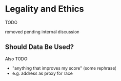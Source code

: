 # Legality and Ethics

TODO

removed pending internal discussion


## Should Data Be Used?

Also TODO

- "anything that improves my score" (some rephrase)
- e.g. address as proxy for race